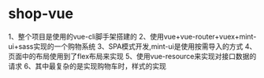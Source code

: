 # shop-vue
1、整个项目是使用的vue-cli脚手架搭建的
2、使用vue+vue-router+vuex+mint-ui+sass实现的一个购物系统
3、SPA模式开发,mint-ui是使用按需导入的方式
4、页面中的布局使用到了flex布局来实现
5、使用vue-resource来实现对接口数据的请求
6、其中最复杂的是实现购物车时，样式的实现


